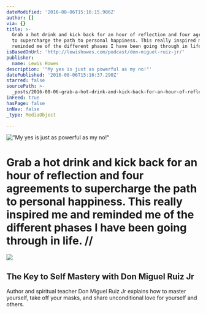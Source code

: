 ```yaml
---
dateModified: '2016-08-06T15:16:15.986Z'
author: []
via: {}
title: >-
  Grab a hot drink and kick back for an hour of reflection and four agreements
  to supercharge the path to personal happiness. This really inspired me and
  reminded me of the different phases I have been going through in life. // 
isBasedOnUrl: 'http://lewishowes.com/podcast/don-miguel-ruiz-jr/'
publisher:
  name: Lewis Howes
description: '"My yes is just as powerful as my no!"'
datePublished: '2016-08-06T15:16:37.290Z'
starred: false
sourcePath: >-
  _posts/2016-08-06-grab-a-hot-drink-and-kick-back-for-an-hour-of-reflection-and.md
inFeed: true
hasPage: false
inNav: false
_type: MediaObject

---
```

!["My yes is just as powerful as my no!"](https://the-grid-user-content.s3-us-west-2.amazonaws.com/4fef6c9c-74a2-4d9d-a17a-0bf1bb78c1b3.jpg)

# Grab a hot drink and kick back for an hour of reflection and four agreements to supercharge the path to personal happiness. This really inspired me and reminded me of the different phases I have been going through in life. // 

<article style=""><img src="https://imgflo.herokuapp.com/graph/vahj1ThiexotieMo/2207400ebeff9379902c7944a3d8b50e/croprotate.jpg?cropheight=627&amp;cropwidth=1144&amp;degrees=0&amp;input=http%3A%2F%2Flewishowes.com%2Fwp-content%2Fuploads%2F2016%2F07%2FFacebook-Template-1-1.jpg&amp;x=29&amp;y=0" /><h1>The Key to Self Mastery with Don Miguel Ruiz Jr</h1><p>Author and spiritual teacher Don Miguel Ruiz Jr explains how to master yourself, take off your masks, and share unconditional love for yourself and others.</p></article>